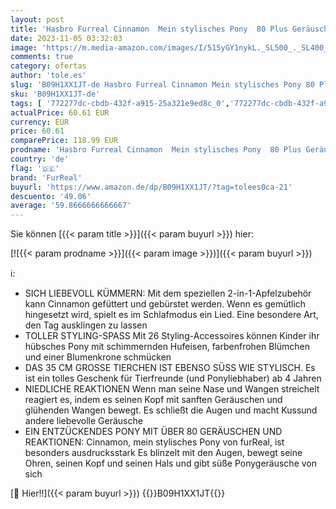 ```yaml
---
layout: post
title: 'Hasbro Furreal Cinnamon  Mein stylisches Pony  80 Plus Geräusche  Reaktionen  26 Accessoires  Elektronisches Tierchen ab 4 Jahren  Multi  35 cm'
date: 2023-11-05 03:32:03
image: 'https://m.media-amazon.com/images/I/515yGY1nykL._SL500_._SL400_.jpg'
comments: true
category: ofertas
author: 'tole.es'
slug: 'B09H1XX1JT-de Hasbro Furreal Cinnamon Mein stylisches Pony 80 Plus...'
sku: 'B09H1XX1JT-de'
tags: [ '772277dc-cbdb-432f-a915-25a321e9ed8c_0','772277dc-cbdb-432f-a915-25a321e9ed8c_3901','772277dc-cbdb-432f-a915-25a321e9ed8c_7501','772277dc-cbdb-432f-a915-25a321e9ed8c_9901','Arborist Merchandising Root','Elektronische Haustiere','Elektronisches Spielzeug','HasbroBFCM2022','Kunden-Favoriten: Spielzeug','Play-Doh & Furreal Friends','Self Service','Special Features Stores','Spielzeug','Xmas23 Most wanted Toys','furreal','🇩🇪', ]
actualPrice: 60.61 EUR
currency: EUR
price: 60.61
comparePrice: 118.99 EUR
prodname: 'Hasbro Furreal Cinnamon  Mein stylisches Pony  80 Plus Geräusche  Reaktionen  26 Accessoires  Elektronisches Tierchen ab 4 Jahren  Multi  35 cm'
country: 'de'
flag: '🇩🇪'
brand: 'FurReal'
buyurl: 'https://www.amazon.de/dp/B09H1XX1JT/?tag=tolees0ca-21'
descuento: '49.06'
average: '59.8666666666667'
---
```


Sie können [{{< param title >}}]({{< param buyurl >}}) hier:

[![{{< param prodname >}}]({{< param image >}})]({{< param buyurl >}})

ℹ️:

- SICH LIEBEVOLL KÜMMERN: Mit dem speziellen 2-in-1-Apfelzubehör kann Cinnamon gefüttert und gebürstet werden. Wenn es gemütlich hingesetzt wird, spielt es im Schlafmodus ein Lied. Eine besondere Art, den Tag ausklingen zu lassen
- TOLLER STYLING-SPASS Mit 26 Styling-Accessoires können Kinder ihr hübsches Pony mit schimmernden Hufeisen, farbenfrohen Blümchen und einer Blumenkrone schmücken
- DAS 35 CM GROSSE TIERCHEN IST EBENSO SÜSS WIE STYLISCH. Es ist ein tolles Geschenk für Tierfreunde (und Ponyliebhaber) ab 4 Jahren
- NIEDLICHE REAKTIONEN Wenn man seine Nase und Wangen streichelt reagiert es, indem es seinen Kopf mit sanften Geräuschen und glühenden Wangen bewegt. Es schließt die Augen und macht Kussund andere liebevolle Geräusche
- EIN ENTZÜCKENDES PONY MIT ÜBER 80 GERÄUSCHEN UND REAKTIONEN: Cinnamon, mein stylisches Pony von furReal, ist besonders ausdrucksstark Es blinzelt mit den Augen, bewegt seine Ohren, seinen Kopf und seinen Hals und gibt süße Ponygeräusche von sich

[🛒 Hier!!]({{< param buyurl >}})
{{<world>}}B09H1XX1JT{{</world>}}
